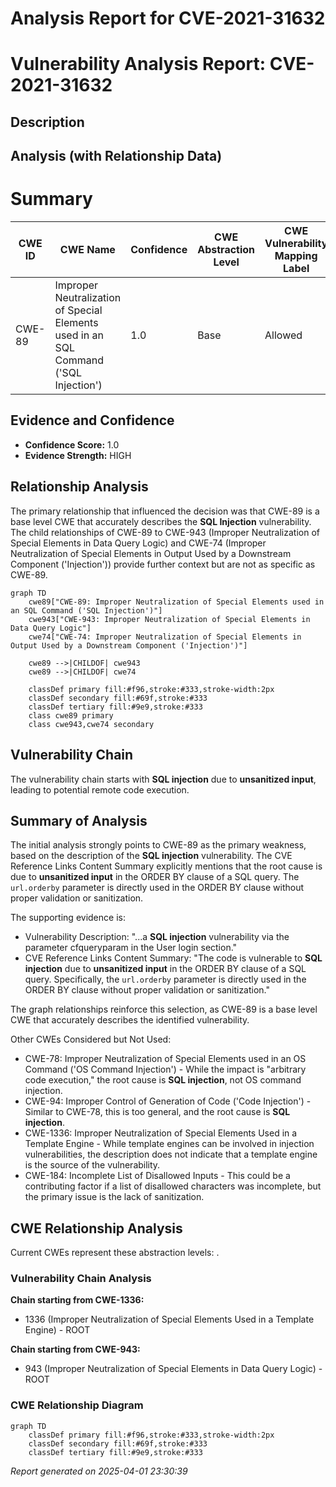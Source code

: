 # Analysis Report for CVE-2021-31632

# Vulnerability Analysis Report: CVE-2021-31632

## Description



## Analysis (with Relationship Data)

# Summary
| CWE ID | CWE Name | Confidence | CWE Abstraction Level | CWE Vulnerability Mapping Label | CWE-Vulnerability Mapping Notes |
|---|---|---|---|---|---|
| CWE-89 | Improper Neutralization of Special Elements used in an SQL Command ('SQL Injection') | 1.0 | Base | Allowed | Primary CWE |

## Evidence and Confidence

*   **Confidence Score:** 1.0
*   **Evidence Strength:** HIGH

## Relationship Analysis
The primary relationship that influenced the decision was that CWE-89 is a base level CWE that accurately describes the **SQL Injection** vulnerability. The child relationships of CWE-89 to CWE-943 (Improper Neutralization of Special Elements in Data Query Logic) and CWE-74 (Improper Neutralization of Special Elements in Output Used by a Downstream Component ('Injection')) provide further context but are not as specific as CWE-89.

```mermaid
graph TD
    cwe89["CWE-89: Improper Neutralization of Special Elements used in an SQL Command ('SQL Injection')"]
    cwe943["CWE-943: Improper Neutralization of Special Elements in Data Query Logic"]
    cwe74["CWE-74: Improper Neutralization of Special Elements in Output Used by a Downstream Component ('Injection')"]
    
    cwe89 -->|CHILDOF| cwe943
    cwe89 -->|CHILDOF| cwe74
    
    classDef primary fill:#f96,stroke:#333,stroke-width:2px
    classDef secondary fill:#69f,stroke:#333
    classDef tertiary fill:#9e9,stroke:#333
    class cwe89 primary
    class cwe943,cwe74 secondary
```

## Vulnerability Chain
The vulnerability chain starts with **SQL injection** due to **unsanitized input**, leading to potential remote code execution.

## Summary of Analysis
The initial analysis strongly points to CWE-89 as the primary weakness, based on the description of the **SQL injection** vulnerability. The CVE Reference Links Content Summary explicitly mentions that the root cause is due to **unsanitized input** in the ORDER BY clause of a SQL query. The `url.orderby` parameter is directly used in the ORDER BY clause without proper validation or sanitization.

The supporting evidence is:

*   Vulnerability Description: "...a **SQL injection** vulnerability via the parameter cfqueryparam in the User login section."
*   CVE Reference Links Content Summary: "The code is vulnerable to **SQL injection** due to **unsanitized input** in the ORDER BY clause of a SQL query. Specifically, the `url.orderby` parameter is directly used in the ORDER BY clause without proper validation or sanitization."

The graph relationships reinforce this selection, as CWE-89 is a base level CWE that accurately describes the identified vulnerability.

Other CWEs Considered but Not Used:

*   CWE-78: Improper Neutralization of Special Elements used in an OS Command ('OS Command Injection') - While the impact is "arbitrary code execution," the root cause is **SQL injection**, not OS command injection.
*   CWE-94: Improper Control of Generation of Code ('Code Injection') - Similar to CWE-78, this is too general, and the root cause is **SQL injection**.
*   CWE-1336: Improper Neutralization of Special Elements Used in a Template Engine - While template engines can be involved in injection vulnerabilities, the description does not indicate that a template engine is the source of the vulnerability.
*   CWE-184: Incomplete List of Disallowed Inputs - This could be a contributing factor if a list of disallowed characters was incomplete, but the primary issue is the lack of sanitization.


## CWE Relationship Analysis

Current CWEs represent these abstraction levels: .


### Vulnerability Chain Analysis

**Chain starting from CWE-1336:**
- 1336 (Improper Neutralization of Special Elements Used in a Template Engine) - ROOT


**Chain starting from CWE-943:**
- 943 (Improper Neutralization of Special Elements in Data Query Logic) - ROOT



### CWE Relationship Diagram

```mermaid
graph TD
    classDef primary fill:#f96,stroke:#333,stroke-width:2px
    classDef secondary fill:#69f,stroke:#333
    classDef tertiary fill:#9e9,stroke:#333
```



*Report generated on 2025-04-01 23:30:39*
